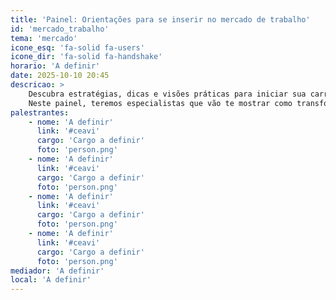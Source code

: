 ```yaml
---
title: 'Painel: Orientações para se inserir no mercado de trabalho'
id: 'mercado_trabalho'
tema: 'mercado'
icone_esq: 'fa-solid fa-users'
icone_dir: 'fa-solid fa-handshake'
horario: 'A definir'
date: 2025-10-10 20:45
descricao: >
    Descubra estratégias, dicas e visões práticas para iniciar sua carreira em Engenharia de Software! 
    Neste painel, teremos especialistas que vão te mostrar como transformar seu conhecimento acadêmico em oportunidades de mercado.
palestrantes:
    - nome: 'A definir'
      link: '#ceavi'
      cargo: 'Cargo a definir'
      foto: 'person.png'
    - nome: 'A definir'
      link: '#ceavi'
      cargo: 'Cargo a definir'
      foto: 'person.png'
    - nome: 'A definir'
      link: '#ceavi'
      cargo: 'Cargo a definir'
      foto: 'person.png'
    - nome: 'A definir'
      link: '#ceavi'
      cargo: 'Cargo a definir'
      foto: 'person.png'
mediador: 'A definir'
local: 'A definir'
---
```


